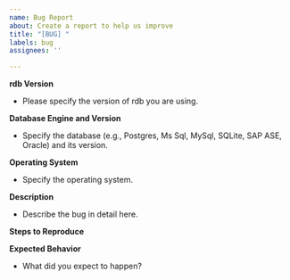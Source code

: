 ```yaml
---
name: Bug Report
about: Create a report to help us improve
title: "[BUG] "
labels: bug
assignees: ''

---
```


**rdb Version**
- Please specify the version of rdb you are using.

**Database Engine and Version**
- Specify the database (e.g., Postgres, Ms Sql, MySql, SQLite, SAP ASE, Oracle) and its version.

**Operating System**
- Specify the operating system.

**Description**
- Describe the bug in detail here.

**Steps to Reproduce**


**Expected Behavior**
- What did you expect to happen?
